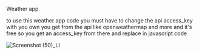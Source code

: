 Weather app

to use this weather app code you must have to change the api access_key with you own you get from the api like openweathermap and more and it's free so you get an access_key from there and replace in javascript code


![Screenshot (50)_LI](https://user-images.githubusercontent.com/72157992/115006563-a68e7800-9ec6-11eb-84c2-3ff99c0e49de.jpg)
